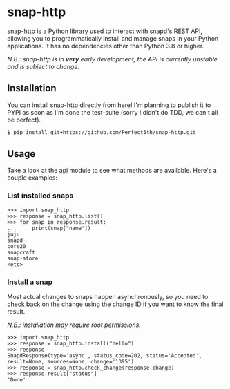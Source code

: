 # snap-http

snap-http is a Python library used to interact with snapd's REST API, allowing you to
programmatically install and manage snaps in your Python applications. It has no dependencies
other than Python 3.8 or higher.

*N.B.: snap-http is in **very** early development, the API is currently unstable and is subject to
change.*

## Installation

You can install snap-http directly from here! I'm planning to publish it to PYPI as soon as I'm
done the test-suite (sorry I didn't do TDD, we can't all be perfect).

```bash
$ pip install git+https://github.com/Perfect5th/snap-http.git
```

## Usage

Take a look at the [api](https://github.com/Perfect5th/snap-http/blob/main/snap_http/api.py) module
to see what methods are available. Here's a couple examples:

### List installed snaps

```python3
>>> import snap_http
>>> response = snap_http.list()
>>> for snap in response.result:
...     print(snap["name"])
juju
snapd
core20
snapcraft
snap-store
<etc>
```

### Install a snap

Most actual changes to snaps happen asynchronously, so you need to check back on the change using
the change ID if you want to know the final result.

*N.B.: installation may require root permissions.*

```python3
>>> import snap_http
>>> response = snap_http.install("hello")
>>> response
SnapdResponse(type='async', status_code=202, status='Accepted', result=None, sources=None, change='1395')
>>> response = snap_http.check_change(response.change)
>>> response.result["status"]
'Done'
```
